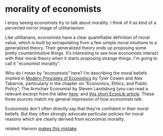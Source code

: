 # morality of economists

I enjoy seeing economists try to talk about morality. I think of it as kind of a perverted mirror image of utilitarianism.

Like utilitarians, economists have a clear quantifiable definition of moral value, which is built by extrapolating from a few simple moral intuitions to a generalized theory. Their generalized theory ends up proposing some pretty counterintuitive things. It’s interesting to see how economists interact with their moral theory when it starts proposing strange things. I'm going to call it "economist morality".

Who do I mean by “economists” here? I’m describing the moral beliefs implied in [Modern Principles of Economics](https://smile.amazon.com/Modern-Principles-Economics-Tyler-Cowen/dp/1429278390/ref=sr_1_sc_1?ie=UTF8&qid=1472884030&sr=8-1-spell&keywords=modern+principles+of+eceonomics) by Tyler Cowen and Alex Tabarrok, particularly in the chapter on “Economics, Ethics, and Public Policy”; The Armchair Economist by Steven Landsburg (you can read a relevant excerpt from the latter [here](http://shlegeris.com/2016/08/24/armchair.html); and [this short EconLib article](http://www.econlib.org/library/Enc/EthicsandEconomics.html). These three sources match my general impression of how economists talk.

Economists don't often directly say that they're confident in their moral beliefs. But they often strongly advocate particular policies for moral reasons which are clearly derived from economist morality.

related: Hanson [makes this mistake](http://www.overcomingbias.com/2009/11/do-men-hurt-more.html)